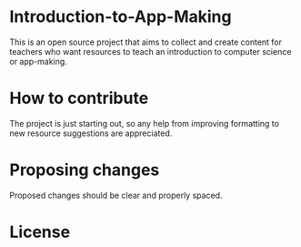 # Introduction-to-App-Making
This is an open source project that aims to collect and create content for teachers who want resources to teach an introduction to computer science or app-making.

# How to contribute
The project is just starting out, so any help from improving formatting to new resource suggestions are appreciated. 

# Proposing changes
Proposed changes should be clear and properly spaced.

# License

